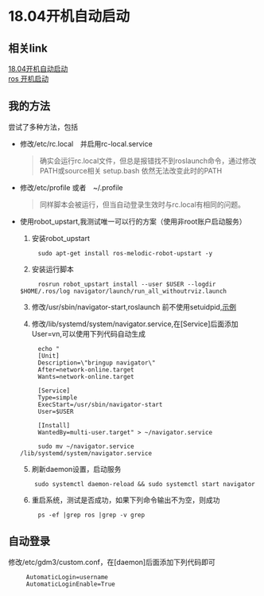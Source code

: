 # 18.04开机自动启动

## 相关link
[18.04开机自动启动](https://blog.csdn.net/time_future/article/details/85805298)  
[ros 开机启动](https://blog.csdn.net/baidu_28236027/article/details/53116865)  


## 我的方法
尝试了多种方法，包括
* 修改/etc/rc.local　并启用rc-local.service 
  > 确实会运行rc.local文件，但总是报错找不到roslaunch命令，通过修改PATH或source相关
  setup.bash 依然无法改变此时的PATH
* 修改/etc/profile 或者　~/.profile
  > 同样脚本会被运行，但当自动登录生效时与rc.local有相同的问题。
* 使用robot_upstart,我测试唯一可以行的方案（使用非root账户启动服务）
  1) 安装robot_upstart
   ```
        sudo apt-get install ros-melodic-robot-upstart -y
   ```
  2) 安装运行脚本
   ```
        rosrun robot_upstart install --user $USER --logdir $HOME/.ros/log navigator/launch/run_all_withoutrviz.launch
   ```
  3) 修改/usr/sbin/navigator-start,roslaunch 前不使用setuidpid,[示例](https://github.com/YujieLu/Notes/blob/master/%E5%BC%80%E6%9C%BA%E5%90%AF%E5%8A%A8/navigator-start)

  4) 修改/lib/systemd/system/navigator.service,在[Service]后面添加User=vn,可以使用下列代码自动生成
   ```
        echo "
        [Unit]
        Description=\"bringup navigator\"
        After=network-online.target
        Wants=network-online.target

        [Service]
        Type=simple
        ExecStart=/usr/sbin/navigator-start
        User=$USER

        [Install]
        WantedBy=multi-user.target" > ~/navigator.service

        sudo mv ~/navigator.service /lib/systemd/system/navigator.service
   ```

  5) 刷新daemon设置，启动服务 
    ```
        sudo systemctl daemon-reload && sudo systemctl start navigator
    ```

  6) 重启系统，测试是否成功，如果下列命令输出不为空，则成功
   ```
        ps -ef |grep ros |grep -v grep
   ```
## 自动登录
修改/etc/gdm3/custom.conf，在[daemon]后面添加下列代码即可

```
     AutomaticLogin=username
     AutomaticLoginEnable=True
```



